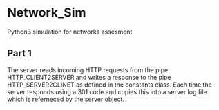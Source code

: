 # Network_Sim
Python3 simulation for networks assesment

## Part 1

The server reads incoming HTTP requests from the pipe HTTP_CLIENT2SERVER and writes a response to the pipe HTTP_SERVER2CLINET
as defined in the constants class. Each time the server responds using a 301 code and copies this into a server log file which is referneced by 
the server object. 